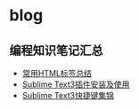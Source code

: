 # blog
 ## 编程知识笔记汇总

* [常用HTML标签总结](https://github.com/BelieveXIA/blog/blob/master/HTML/%E5%B8%B8%E7%94%A8HTML%E6%A0%87%E7%AD%BE%E6%80%BB%E7%BB%93.md)       
* [Sublime Text3插件安装及使用](https://github.com/BelieveXIA/blog/blob/master/Sublime%20Text3%E6%8F%92%E4%BB%B6%E5%AE%89%E8%A3%85%E5%8F%8A%E4%BD%BF%E7%94%A8%EF%BC%88%E5%9B%BE%E6%96%87%E9%85%8D%E5%90%88%EF%BC%8C%E5%B8%B8%E7%94%A8%E5%89%8D%E7%AB%AF%E6%8F%92%E4%BB%B6%E9%9B%86%E9%94%A6%EF%BC%89.md)     
* [Sublime Text3快捷键集锦](https://github.com/BelieveXIA/blog/blob/master/Sublime%20Text3%E5%BF%AB%E6%8D%B7%E9%94%AE%E9%9B%86%E9%94%A6.md)

